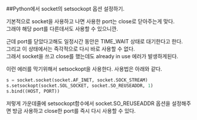 ##Python에서 socket의 setsockopt 옵션 설정하기.

기본적으로 socket을 사용하고 나면 사용한 port는 close로 닫아주는게 맞다.  
그래야 해당 port를 다른데서도 사용할 수 있으니깐.  

근데 port를 닫았다고해도 일정시간 동안은 TIME_WAIT 상태로 대기한다고 한다.  
그리고 이 상태에서는 즉각적으로 다시 바로 사용할 수 없다.  
그래서 socket을 쓰고 close를 했는데도 already in use 에러가 발생하게된다.  

이런 에러를 막기위해서 setsockopt을 사용한다. 사용법은 아래와 같다.  

```python
s = socket.socket(socket.AF_INET, socket.SOCK_STREAM)
s.setsockopt(socket.SOL_SOCKET, socket.SO_REUSEADDR, 1)
s.bind((HOST, PORT))
```

저렇게 가운데줄에 setsockopt함수에서 socket.SO_REUSEADDR 옵션을 설정해주면 방금 사용하고 close한 port를 즉시 다시 사용할 수 있다.  
